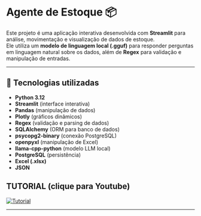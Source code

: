 # Agente de Estoque 📦

Este projeto é uma aplicação interativa desenvolvida com **Streamlit** para análise, movimentação e visualização de dados de estoque.  
Ele utiliza um **modelo de linguagem local (.gguf)** para responder perguntas em linguagem natural sobre os dados, além de **Regex** para validação e manipulação de entradas.

---

## 🚀 Tecnologias utilizadas

- **Python 3.12**
- **Streamlit** (interface interativa)
- **Pandas** (manipulação de dados)
- **Plotly** (gráficos dinâmicos)
- **Regex** (validação e parsing de dados)
- **SQLAlchemy** (ORM para banco de dados)
- **psycopg2-binary** (conexão PostgreSQL)
- **openpyxl** (manipulação de Excel)
- **llama-cpp-python** (modelo LLM local)
- **PostgreSQL** (persistência)
- **Excel (.xlsx)**
- **JSON**

## TUTORIAL (clique para Youtube)

[![Tutorial](https://img.youtube.com/vi/9X0AnZDSOak/maxresdefault.jpg)](https://www.youtube.com/watch?v=9X0AnZDSOak)

---
